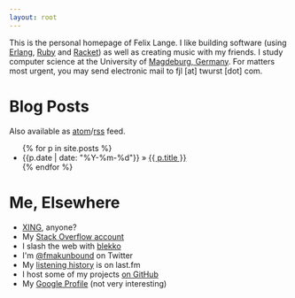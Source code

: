 ```yaml
---
layout: root
---
```

This is the personal homepage of Felix Lange.  I like building software (using [Erlang](http://erlang.org),
[Ruby](http://ruby-lang.org) and [Racket](http://racket-lang.org)) as well as creating music with my friends.
I study computer science at the University of [Magdeburg, Germany][maps].
For matters most urgent, you may send electronic mail to
<span class="mail">fjl [at] twurst [dot] com</span>.

[maps]: http://maps.google.com/maps?f=q&amp;source=s_q&amp;hl=en&amp;q=Magdeburg,+Saxony-Anhalt,+Germany&amp;sll=37.09024,-95.712891&amp;sspn=32.197599,56.337891&amp;ie=UTF8&amp;cd=1&amp;geocode=FYx0GwMd3Y-xAA&amp;split=0&amp;hq=&amp;hnear=Magdeburg,+Saxony-Anhalt,+Germany&amp;ll=52.177721,11.636581&amp;spn=12.463064,28.168945&amp;t=h&amp;z=5

Blog Posts
==========
Also available as [atom](/feed/atom.xml)/[rss](/feed/rss.xml) feed.

<ul>
{% for p in site.posts %}
<li><span class="pdate">{{p.date | date: "%Y-%m-%d"}} &raquo;</span> <a href="{{ p.url }}">{{ p.title }}</a></li>
{% endfor %}
</ul>

Me, Elsewhere
=============
- [XING](https://www.xing.com/profile/Felix_Lange11), anyone?
- My [Stack Overflow account](http://stackoverflow.com/users/252612/felix-lange)
- I slash the web with [blekko](http://blekko.com/user/fjl)
- I'm [@fmakunbound](http://twitter.com/fmakunbound) on Twitter
- My [listening history](http://last.fm/user/polenkommutator) is on last.fm
- I host some of my projects [on GitHub](http://github.com/fjl)
- My [Google Profile](http://www.google.com/profiles/twursted) (not very interesting)

<div id="twitter">&nbsp;</div>
<div id="lastfm">&nbsp;</div>
<script type="text/javascript" src="http://ws.audioscrobbler.com/2.0/?method=user.recentTracks&amp;user=polenkommutator&amp;limit=10&amp;api_key=ca736a9da66216e778c1a909f827fd44&amp;format=json&amp;callback=Website.lastfm">
</script>
<script type="text/javascript" src="http://twitter.com/statuses/user_timeline/fmakunbound.json?count=10&amp;callback=Website.twitter">
</script>
